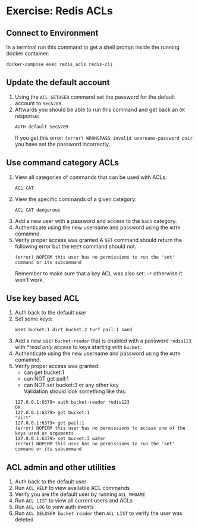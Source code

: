 # Exercise: Redis ACLs

## Connect to Environment

In a terminal run this command to get a shell prompt inside the running docker container:

```
docker-compose exec redis_acls redis-cli
```

## Update the default account

1. Using the `ACL SETUSER` command set the password for the default account to `Sec&789`.
1. Aftwards you should be able to run this command and get back an `OK` response: 
    ```
    AUTH default Sec&789
    ```
    If you get this error: `(error) WRONGPASS invalid username-password pair` you have set the password incorrectly.


## Use command category ACLs

1. View all categories of commands that can be used with ACLs:
    ```
    ACL CAT
    ```
1. View the specific commands of a given category:
    ```
    ACL CAT dangerous
    ```
1. Add a new user with a password and access to the `hash` category.
1. Authenticate using the new username and password using the `AUTH` comamnd.
1. Verify proper access was granted
    A `SET` command should return the following error but the `HSET` command should not.
    ```
    (error) NOPERM this user has no permissions to run the 'set' command or its subcommand
    ```
    Remember to make sure that a key ACL was also set: `~*` otherwise it won't work.

    
## Use key based ACL

1. Auth back to the default user
1. Set some keys:
    ```
    mset bucket:1 dirt bucket:2 turf pail:1 sand
    ```
1. Add a new user `bucket-reader` that is enabled with a password `redis123` with **read only* access to keys starting with `bucket:` 
1. Authenticate using the new username and password using the `AUTH` comamnd.
1. Verify proper access was granted:
    - can get bucket:1
    - can NOT get pail:1
    - can NOT set bucket:3 or any other key  
    Validation should look something like this:
    ```
    127.0.0.1:6379> auth bucket-reader redis123
    OK
    127.0.0.1:6379> get bucket:1
    "dirt"
    127.0.0.1:6379> get pail:1
    (error) NOPERM this user has no permissions to access one of the keys used as arguments
    127.0.0.1:6379> set bucket:3 water
    (error) NOPERM this user has no permissions to run the 'set' command or its subcommand
    ```


## ACL admin and other utilities

1. Auth back to the default user
1. Run `ACL HELP` to view available ACL commands
1. Verify you are the default user by running `ACL WHOAMI`
1. Run `ACL LIST` to view all current users and ACLs
1. Run `ACL LOG` to view auth events
1. Run `ACL DELUSER bucket-reader` then `ACL LIST` to verify the user was deleted


